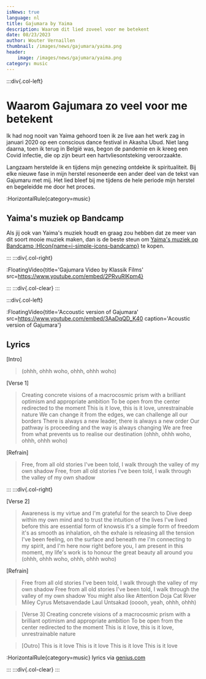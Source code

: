 ```yaml
---
isNews: true
language: nl
title: Gajumara by Yaima
description: Waarom dit lied zoveel voor me betekent
date: 08/23/2023
author: Wouter Vernaillen
thumbnail: /images/news/gajumara/yaima.png
header:
    image: /images/news/gajumara/yaima.png
category: music
---
```


:::div{.col-left}

# Waarom Gajumara zo veel voor me betekent

Ik had nog nooit van Yaima gehoord toen ik ze live aan het werk zag in januari 2020 op een conscious dance festival in Akasha Ubud.
Niet lang daarna, toen ik terug in België was, begon de pandemie en ik kreeg een Covid infectie, die op zijn beurt een hartvliesontsteking veroorzaakte.

Langzaam herstelde ik en tijdens mijn genezing ontdekte ik spiritualiteit. Bij elke nieuwe fase in mijn herstel resoneerde een ander deel van de tekst van Gajumaru met mij.
Het lied bleef bij me tijdens de hele periode mijn herstel en begeleidde me door het proces.

:HorizontalRule{category=music}

## Yaima's muziek op Bandcamp
Als jij ook van Yaima's muziek houdt en graag zou hebben dat ze meer van dit soort mooie muziek maken, dan is de beste steun om [Yaima's muziek op Bandcamp :HIcon{name=i-simple-icons-bandcamp}](https://yaimamusic.bandcamp.com/) te kopen.

:::
:::div{.col-right}

:FloatingVideo{title='Gajumara Video by Klassik Films' src=https://www.youtube.com/embed/2PRvuRlKpm4}

:::
:::div{.col-clear}
:::

:::div{.col-left}

:FloatingVideo{title='Accoustic version of Gajumara' src=https://www.youtube.com/embed/3AaDqQD_K40 caption='Acoustic version of Gajumara'}


## Lyrics

[Intro]
> (ohhh, ohhh woho, ohhh, ohhh woho)

[Verse 1]
> Creating concrete visions of a macrocosmic prism with a brilliant optimism and appropriate ambition
To be open from the center redirected to the moment
This is it love, this is it love, unrestrainable nature
We can change it from the edges, we can challenge all our borders
There is always a new leader, there is always a new order
Our pathway is proceeding and the way is always changing
We are free from what prevents us to realise our destination
(ohhh, ohhh woho, ohhh, ohhh woho)

[Refrain]
> Free, from all old stories I've been told, I walk through the valley of my own shadow
Free, from all old stories I've been told, I walk through the valley of my own shadow

:::
:::div{.col-right}

[Verse 2]
> Awareness is my virtue and I'm grateful for the search to
Dive deep within my own mind and to trust the intuition of the lives I've lived before this are essential form of knowsis it's a simple form of freedom it's as smooth as inhalation, oh the exhale is releasing all the tension I've been feeling, on the surface and beneath me I'm connecting to my spirit, and I'm here now right before you, I am present in this moment, my life's work is to honour the great beauty all around you
(ohhh, ohhh woho, ohhh, ohhh woho)

[Refrain]
> Free from all old stories I've been told, I walk through the valley of my own shadow
Free from all old stories I've been told, I walk through the valley of my own shadow
You might also like
Attention
Doja Cat
River
Miley Cyrus
Metsavendade Laul
Untsakad
(ooooh, yeah, ohhh, ohhh)

> [Verse 3]
Creating concrete visions of a macrocosmic prism with a brilliant optimism and appropriate ambition
To be open from the center redirected to the moment
This is it love, this is it love, unrestrainable nature

> [Outro]
This is it love
This is it love
This is it love
This is it love

:HorizontalRule{category=music}
lyrics via [genius.com](https://genius.com/Yaima-gajumaru-lyrics)

:::
:::div{.col-clear}
:::
